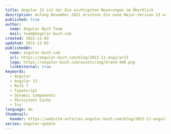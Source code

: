 ```yaml
---
title: Angular 13 ist da! Die wichtigsten Neuerungen im Überblick
description: Anfang November 2021 erschien die neue Major-Version 13 von Angular. In diesem Artikel stellen wir wie immer die wichtigsten Neuigkeiten vor.
published: true
author:
  name: Angular Buch Team
  mail: team@angular-buch.com
created: 2021-11-03
updated: 2021-11-03
publishedAt:
  name: angular-buch.com
  url: https://angular-buch.com/blog/2021-11-angular13
  logo: https://angular-buch.com/assets/img/brand-400.png
  linkExternal: true
keywords:
  - Angular
  - Angular 13
  - RxJS 7
  - TypeScript
  - Dynamic Components
  - Persistent Cache
  - Ivy
language: de
thumbnail:
  header: https://website-articles.angular-buch.com/blog/2021-11-angular13/angular13.jpg
series: angular-update
---
```

